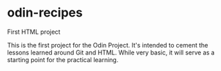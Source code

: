 # odin-recipes
First HTML project

This is the first project for the Odin Project. It's intended to cement the lessons learned around Git and HTML. While very basic, it will serve as a starting point for the practical learning.

